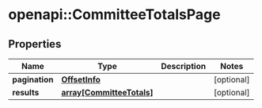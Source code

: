 # openapi::CommitteeTotalsPage


## Properties
Name | Type | Description | Notes
------------ | ------------- | ------------- | -------------
**pagination** | [**OffsetInfo**](OffsetInfo.md) |  | [optional] 
**results** | [**array[CommitteeTotals]**](CommitteeTotals.md) |  | [optional] 


